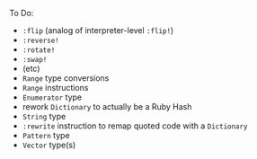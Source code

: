 To Do:

- `:flip` (analog of interpreter-level `:flip!`)
- `:reverse!`
- `:rotate!`
- `:swap!`
- (etc)
- `Range` type conversions
- `Range` instructions
- `Enumerator` type
- rework `Dictionary` to actually be a Ruby Hash
- `String` type
- `:rewrite` instruction to remap quoted code with a `Dictionary`
- `Pattern` type
- `Vector` type(s)